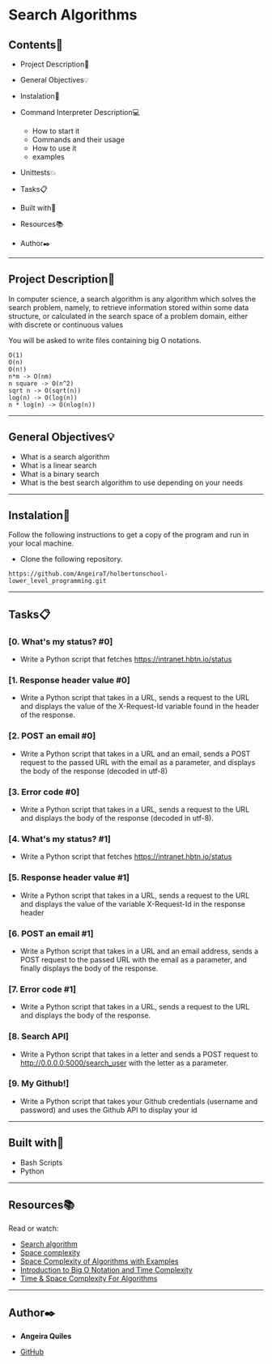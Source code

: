 # Search Algorithms
 
 
## Contents:open_file_folder:
 
- Project Description:newspaper:
- General Objectives:bulb:
- Instalation:wrench:
- Command Interpreter Description:computer:
 
	* How to start it
	* Commands and their usage
	* How to use it
	* examples
 
- Unittests:boom:
- Tasks:clipboard:
- Built with:hammer:
- Resources:books:
- Author:black_nib:
 
---
 
## Project Description:newspaper:
 
In computer science, a search algorithm is any algorithm which solves the search problem, namely, to retrieve information stored within some data structure, or calculated in the search space of a problem domain, either with discrete or continuous values

You will be asked to write files containing big O notations.
```
O(1)
O(n)
O(n!)
n*m -> O(nm)
n square -> O(n^2)
sqrt n -> O(sqrt(n))
log(n) -> O(log(n))
n * log(n) -> O(nlog(n))
```
 
---
 
## General Objectives:bulb:
 
* What is a search algorithm
* What is a linear search
* What is a binary search
* What is the best search algorithm to use depending on your needs
 
---
 
## Instalation:wrench:
 
Follow the following instructions to get a copy of the program and run in your local machine.
 
* Clone the following repository.
```
https://github.com/AngeiraT/holbertonschool-lower_level_programming.git
```
---
 
## Tasks:clipboard:
 
### [0. What's my status? #0]
* Write a Python script that fetches https://intranet.hbtn.io/status
 
 
### [1. Response header value #0]
* Write a Python script that takes in a URL, sends a request to the URL and displays the value of the X-Request-Id variable found in the header of the response.
 
 
### [2. POST an email #0]
* Write a Python script that takes in a URL and an email, sends a POST request to the passed URL with the email as a parameter, and displays the body of the response (decoded in utf-8)
 
 
### [3. Error code #0]
* Write a Python script that takes in a URL, sends a request to the URL and displays the body of the response (decoded in utf-8).
 
 
### [4. What's my status? #1]
* Write a Python script that fetches https://intranet.hbtn.io/status
 
 
### [5. Response header value #1]
* Write a Python script that takes in a URL, sends a request to the URL and displays the value of the variable X-Request-Id in the response header
 
 
### [6. POST an email #1]
* Write a Python script that takes in a URL and an email address, sends a POST request to the passed URL with the email as a parameter, and finally displays the body of the response.


### [7. Error code #1]
* Write a Python script that takes in a URL, sends a request to the URL and displays the body of the response.
 
 
### [8. Search API]
* Write a Python script that takes in a letter and sends a POST request to http://0.0.0.0:5000/search_user with the letter as a parameter.
 
 
### [9. My Github!] 
* Write a Python script that takes your Github credentials (username and password) and uses the Github API to display your id

---
 
## Built with:hammer:

* Bash Scripts
* Python
 
---
 
## Resources:books:
 
Read or watch:
* [Search algorithm](https://en.wikipedia.org/wiki/Search_algorithm)
* [Space complexity](https://www.geeksforgeeks.org/g-fact-86/)
* [Space Complexity of Algorithms with Examples ](https://www.faceprep.in/data-structures/space-complexity/#:~:text=Space%20complexity%20is%20the%20total,used%20in%20an%20algorithm%2Fprogram.)
* [Introduction to Big O Notation and Time Complexity](https://www.youtube.com/watch?v=D6xkbGLQesk)
* [Time & Space Complexity For Algorithms](https://www.youtube.com/watch?v=waPQP2TDOGE)

 
---
 
## Author:black_nib:
 
* **Angeira Quiles**
 - [GitHub](https://github.com/AngeiraT)
